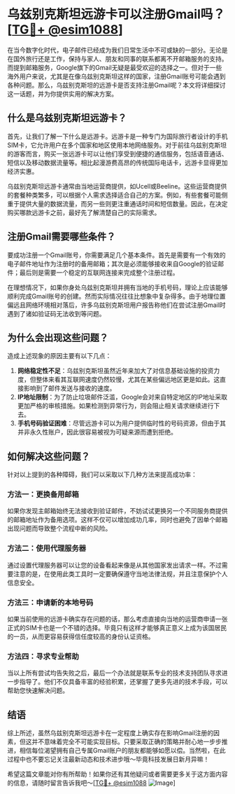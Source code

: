 # 乌兹别克斯坦远游卡可以注册Gmail吗？[[TG💪+ @esim1088](https://t.me/s/esim1088)]

在当今数字化时代，电子邮件已经成为我们日常生活中不可或缺的一部分。无论是在国外旅行还是工作，保持与家人、朋友和同事的联系都离不开邮箱服务的支持。而提到邮箱服务，Google旗下的Gmail无疑是最受欢迎的选择之一。但对于一些海外用户来说，尤其是在像乌兹别克斯坦这样的国家，注册Gmail账号可能会遇到各种问题。那么，乌兹别克斯坦的远游卡是否支持注册Gmail呢？本文将详细探讨这一话题，并为你提供实用的解决方案。

## 什么是乌兹别克斯坦远游卡？

首先，让我们了解一下什么是远游卡。远游卡是一种专门为国际旅行者设计的手机SIM卡，它允许用户在多个国家和地区使用本地网络服务。对于前往乌兹别克斯坦的游客而言，购买一张远游卡可以让他们享受到便捷的通信服务，包括语音通话、短信以及移动数据流量等。相比起漫游费高昂的传统国际电话卡，远游卡显得更加经济实惠。

乌兹别克斯坦远游卡通常由当地运营商提供，如Ucell或Beeline。这些运营商提供的套餐种类繁多，可以根据个人需求选择适合自己的方案。例如，有些套餐可能侧重于提供大量的数据流量，而另一些则更注重通话时间和短信数量。因此，在决定购买哪款远游卡之前，最好先了解清楚自己的实际需求。

## 注册Gmail需要哪些条件？

要成功注册一个Gmail账号，你需要满足几个基本条件。首先是需要有一个有效的电子邮件地址作为注册时的备用邮箱；其次是必须能够接收来自Google的验证邮件；最后则是需要一个稳定的互联网连接来完成整个注册过程。

在理想情况下，如果你身处乌兹别克斯坦并拥有当地的手机号码，理论上应该能够顺利完成Gmail账号的创建。然而实际情况往往比想象中复杂得多。由于地理位置偏远且网络环境相对落后，许多乌兹别克斯坦用户报告称他们在尝试注册Gmail时遇到了诸如验证码无法收到等问题。

## 为什么会出现这些问题？

造成上述现象的原因主要有以下几点：

1. **网络稳定性不足**：乌兹别克斯坦虽然近年来加大了对信息基础设施的投资力度，但整体来看其互联网速度仍然较慢，尤其在某些偏远地区更是如此。这直接影响到了邮件发送与接收的速度。
2. **IP地址限制**：为了防止垃圾邮件泛滥，Google会对来自特定地区的IP地址采取更加严格的审核措施。如果检测到异常行为，则会阻止相关请求继续进行下去。
3. **手机号码验证困难**：尽管远游卡可以为用户提供临时性的号码资源，但由于其并非永久性账户，因此很容易被视为可疑来源而遭到拒绝。

## 如何解决这些问题？

针对以上提到的各种障碍，我们可以采取以下几种方法来提高成功率：

### 方法一：更换备用邮箱
如果你发现主邮箱始终无法接收到验证邮件，不妨试试更换另一个不同服务商提供的邮箱地址作为备用选项。这样不仅可以增加成功几率，同时也避免了因单个邮箱出现问题而导致整个流程中断的风险。

### 方法二：使用代理服务器
通过设置代理服务器可以让您的设备看起来像是从其他国家发出请求一样。不过需要注意的是，在使用此类工具时一定要确保遵守当地法律法规，并且注意保护个人信息安全。

### 方法三：申请新的本地号码
如果当前使用的远游卡确实存在问题的话，那么考虑直接向当地的运营商申请一张正式的SIM卡也是一个不错的选择。毕竟只有这样才能够真正意义上成为该国居民的一员，从而更容易获得信任度较高的身份认证资格。

### 方法四：寻求专业帮助
当以上所有尝试均告失败之后，最后一个办法就是联系专业的技术支持团队寻求进一步指导了。他们不仅具备丰富的经验积累，还掌握了更多先进的技术手段，可以帮助您快速解决问题。

## 结语

综上所述，虽然乌兹别克斯坦远游卡在一定程度上确实存在影响Gmail注册的因素，但这并不意味着完全不可能实现目标。只要采取正确的策略并耐心地一步步推进，相信每位渴望拥有自己专属Gmail账户的朋友都能够如愿以偿。当然啦，在此过程中也不要忘记关注最新动态和技术进步哦～毕竟科技发展日新月异嘛！

希望这篇文章能对你有所帮助！如果你还有其他疑问或者需要更多关于这方面内容的信息，请随时留言告诉我吧～[[TG💪+ @esim1088](https://t.me/s/esim1088) ![Image](https://i.postimg.cc/4NQfJmqS/Snipaste-2025-05-13-00-14-12.png)]